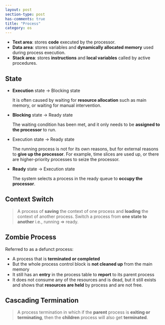 ```yaml
---
layout: post
section-type: post
has-comments: true
title: "Process"
category: os
---
```


- **Text area**: stores **code** executed by the processor.
- **Data area**: stores variables and **dynamically allocated memory** used during process execution.
- **Stack area**: stores **instructions** and **local variables** called by active procedures.

## State

- **Execution** state -> Blocking state
    
    It is often caused by waiting for **resource allocation** such as main memory, or waiting for manual intervention.
    
- **Blocking** state -> Ready state
    
    The waiting condition has been met, and it only needs to be **assigned to the processor** to run.
    
- Execution state -> Ready state
    
    The running process is not for its own reasons, but for external reasons to **give up the processor**. For example, time slices are used up, or there are higher-priority processes to seize the processor.
    
- **Ready** state -> Execution state
    
    The system selects a process in the ready queue to **occupy the processor**.
    

## Context Switch

> A process of **saving** the context of one process and **loading** the context of another process. Switch a process from **one state to another** i.e., running ⇒ ready.
> 

## Zombie Process

Referred to as a defunct process:

- A process that is **terminated or completed**
- But the whole process control block is **not cleaned up** from the main memory
- It still has an **entry** in the process table to **report** to its parent process
- It does not consume any of the resources and is dead, but it still exists and shows that **resources are held** by process and are not free.

## C**ascading Termination**

> A process termination in which if the **parent** process is **exiting or terminating**, then the **children** process will also get **terminated**.
>